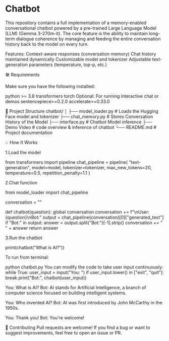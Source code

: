 # Chatbot
This repository contains a full implementation of a memory-enabled conversational chatbot powered by a pre-trained Large Language Model (LLM) (Gemma 3-270m-it).  The core feature is the ability to maintain long-term dialogue coherence by managing and feeding the entire conversation history back to the model on every turn.

Features:
Context-aware responses (conversation memory)
Chat history maintained dynamically
Customizable model and tokenizer
Adjustable text-generation parameters (temperature, top-p, etc.)

🛠️ Requirements



Make sure you have the following installed:

python >= 3.8
transformers
torch
Optional: For running interactive chat or demos
sentencepiece>=0.2.0
accelerate>=0.33.0

📄 Project Structure
chatbot/
│
├── model_loader.py        # Loads the Hugging Face model and tokenizer
├── chat_memory.py         # Stores Conversation History of the Model
├── interface.py           # Chatbot Model inference
├── Demo Video             # code overview & inference of chatbot
└── README.md              # Project documentation

💡 How It Works

1.Load the model

from transformers import pipeline
chat_pipeline = pipeline(
    "text-generation",
    model=model,
    tokenizer=tokenizer,
    max_new_tokens=20,
    temperature=0.5,
    repetition_penalty=1.1
)


2.Chat function

from model_loader import chat_pipeline

conversation = ""

def chatbot(question):
    global conversation
    conversation += f"\nUser:{question}\nBot:"
    output = chat_pipeline(conversation)[0]["generated_text"]
    if "Bot:" in output:
        answer = output.split("Bot:")[-1].strip()
        conversation += " " + answer
    return answer


3.Run the chatbot

print(chatbot("What is AI?"))

To run from terminal:

python chatbot.py
You can modify the code to take user input continuously:
while True:
    user_input = input("You: ")
    if user_input.lower() in ["exit", "quit"]:
        break
    print("Bot:", chatbot(user_input))

You: What is AI?
Bot: AI stands for Artificial Intelligence, a branch of computer science focused on building intelligent systems.

You: Who invented AI?
Bot: AI was first introduced by John McCarthy in the 1950s.

You: Thank you!
Bot: You're welcome!

🤝 Contributing
Pull requests are welcome! If you find a bug or want to suggest improvements, feel free to open an issue or PR.
